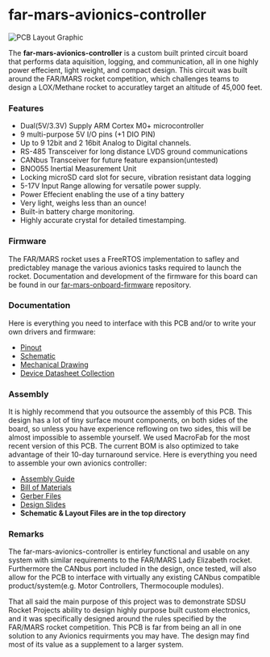 # far-mars-avionics-controller

![PCB Layout Graphic](images/header.png)

The **far-mars-avionics-controller** is a custom built printed circuit board that performs data aquisition, logging, and communication, all in one highly power effecient, light weight, and compact design. This circuit was built around the FAR/MARS rocket competition, which challenges teams to design a LOX/Methane rocket to accuratley target an altitude of 45,000 feet.

### Features
* Dual(5V/3.3V) Supply ARM Cortex M0+ microcontroller
* 9 multi-purpose 5V I/O pins (+1 DIO PIN)
* Up to 9 12bit and 2 16bit Analog to Digital channels.
* RS-485 Transceiver for long distance LVDS ground communications
* CANbus Transceiver for future feature expansion(untested)
* BNO055 Inertial Measurement Unit
* Locking microSD card slot for secure, vibration resistant data logging
* 5-17V Input Range allowing for versatile power supply.
* Power Effecient enabling the use of a tiny battery
* Very light, weighs less than an ounce!
* Built-in battery charge monitoring.
* Highly accurate crystal for detailed timestamping.

### Firmware

The FAR/MARS rocket uses a FreeRTOS implementation to safley and predictabley manage the various avionics tasks required to launch the rocket. Documentation and development of the firmware for this board can be found in our [far-mars-onboard-firmware](https://github.com/SDSURocketProject/far-mars-onboard-firmware) repository. 

### Documentation
Here is everything you need to interface with this PCB and/or to write your own drivers and firmware:
* [Pinout](https://github.com/SDSURocketProject/far-mars-avionics-pcb/blob/master/documentation/pinout.pdf "Pinout")
* [Schematic](https://github.com/SDSURocketProject/far-mars-avionics-pcb/blob/master/documentation/schematic.pdf "Schematic")
* [Mechanical Drawing](https://github.com/SDSURocketProject/far-mars-avionics-pcb/blob/master/documentation/mech_drawing.pdf "Drawing")
* [Device Datasheet Collection](https://github.com/SDSURocketProject/far-mars-avionics-pcb/tree/master/documentation/Datasheets "Device Datasheet Collection")

### Assembly
It is highly recommend that you outsource the assembly of this PCB. This design has a lot of tiny surface mount components, on both sides of the board, so unless you have experience reflowing on two sides, this will be almost impossible to assemble yourself. We used MacroFab for the most recent version of this PCB. The current BOM is also optimized to take advantage of their 10-day turnaround service. Here is everything you need to assemble your own avionics controller:
* [Assembly Guide](https://github.com/SDSURocketProject/far-mars-avionics-pcb/tree/master/assembly#assembly-guide "Instructions")
* [Bill of Materials](https://github.com/SDSURocketProject/far-mars-avionics-pcb/tree/master/assembly/BOM#bill-of-materials "Bill of Materials")
* [Gerber Files](https://github.com/SDSURocketProject/far-mars-avionics-pcb/tree/master/assembly/Gerbers)
* [Design Slides](https://github.com/SDSURocketProject/far-mars-avionics-pcb/blob/master/assembly/Physical%20Summary.pdf "Physical Summary")
* **Schematic & Layout Files are in the top directory**

### Remarks
The far-mars-avionics-controller is entirley functional and usable on any system with similar requirements to the FAR/MARS Lady Elizabeth rocket. Furthermore the CANbus port included in the design, once tested, will also allow for the PCB to interface with virtually any existing CANbus compatible product/system(e.g. Motor Controllers, Thermocouple modules). 

That all said the main purpose of this project was to demonstrate SDSU Rocket Projects ability to design highly purpose built custom electronics, and it was specifically designed around the rules specified by the FAR/MARS rocket competition. This PCB is far from being an all in one solution to any Avionics requirments you may have. The design may find most of its value as a supplement to a larger system. 



